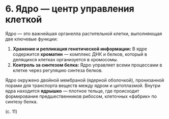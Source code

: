# 6. Ядро — центр управления клеткой

Ядро — это важнейшая органелла растительной клетки, выполняющая две ключевые функции:

1.  **Хранение и репликация генетической информации:** В ядре содержится **хроматин** — комплекс ДНК и белков, который в делящихся клетках организуется в хромосомы.
2.  **Контроль за синтезом белка:** Ядро управляет всеми процессами в клетке через регуляцию синтеза белков.

Ядро окружено двойной мембраной (ядерной оболочкой), пронизанной порами для транспорта веществ между ядром и цитоплазмой. Внутри ядра находится **ядрышко** — плотное тельце, где происходит формирование предшественников рибосом, клеточных «фабрик» по синтезу белка.

(с. 11)
